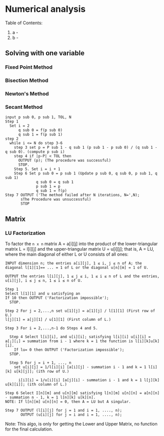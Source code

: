 # Numerical analysis

Table of Contents:

1. a -
2. b -

## Solving with one variable

### Fixed Point Method

### Bisection Method

### Newton's Method

### Secant Method

```algo
input p sub 0, p sub 1, TOL, N
Step 1
  Set i = 2
      q sub 0 = f(p sub 0)
      q sub 1 = f(p sub 1)
step 2
  while i <= N do step 3-6
    step 3 set p = P sub 1 - q sub 1 (p sub 1 - p sub 0) / (q sub 1 - q sub 0). (compute p sub i)
    step 4 if |p-P| < TOL then
      OUTPUT (p); (The procedure was successful)
      STOP.
    Step 5. Set i = i + 1
    Step 6 Set p sub 0 = p sub 1 (Update p sub 0, q sub 0, p sub 1, q sub 1)
              q sub 0 = q sub 1
              p sub 1 = p
              q sub 1 = f(p)
Step 7 OUTPUT ('The method failed after N iterations, N=',N);
       sThe Procedure was unsuccessful)
       STOP
```

## Matrix

### LU Factorization

To factor the `n x n` matrix A = a[i][j] into the product of the lower-triangular matrix L = l[i][j] and the upper-triangular matrix U = u[i][j]; that is, A = LU, where the main diagonal of either L or U consists of all ones:

```algo
INPUT dimension n; the entries a[i][j], 1 ≤ i, j ≤ n of A; the diagonal l[1][1]== ... = 1 of L or the diagonal u[n][m] = 1 of U.

OUTPUT the entries l[i][j], 1 ≤ j ≤ i, 1 ≤ i ≤ n of L and the entries, u[i][j], i ≤ j ≤ n, 1 ≤ i ≤ n of U.

Step 1
Select l[1][1] and u satisfying an
If 10 then OUTPUT ('Factorization impossible');
  STOP.

Step 2 For j = 2,...,n set u[1][j] = a[1][j] / l[1][1] (First row of U.)
l[j][1] = a[j][1] / u[1][1] (First column of L.)

Step 3 For i = 2,...,n-1 do Steps 4 and 5.

  Step 4 Select l[i][i], and u[i][i]; satisfying l[i][i] u[i][i] = a[¡][¡] = summation from i - 1 where k = 1 the function is l[i][k]u[k][i].
    If lu= 0 then OUTPUT ('Factorization impossible');
  STOP.

  Step 5 For j = i + 1, ..., n
    set u[i][j] = 1/l[i][i] [a[i][j] - summation i - 1 and k = 1 l[i][k] u[k][j]]; (ith row of U.)

      i[i][i] = 1/u[i][i] [a[j][i] - summation i - 1 and k = 1 l[j][k] u[k][i]]; (ith column of L.)

Step 6 Select I[n][m] and u[n][m] satisfying l[n][m] u[n][n] = a[n][n] - summation n - 1, k = 1 l[n][k] u[k][n].
NOTE: If l[n][m] u[n][n] = 0, then A = LU but A singular.

Step 7 OUTPUT (l[i][j] for j = 1 and i = 1, ...., n);
       OUTPUT (u[i][j] for j = i and i = 1, ...., n);

```

Note: This algo, is only for getting the Lower and Upper Matrix, no function for the final calculation.
